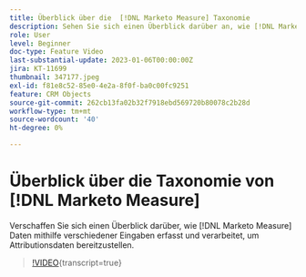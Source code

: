```yaml
---
title: Überblick über die  [!DNL Marketo Measure] Taxonomie
description: Sehen Sie sich einen Überblick darüber an, wie [!DNL Marketo Measure] Daten mithilfe verschiedener Eingaben erfasst und verarbeitet, um Attributionsdaten bereitzustellen.
role: User
level: Beginner
doc-type: Feature Video
last-substantial-update: 2023-01-06T00:00:00Z
jira: KT-11699
thumbnail: 347177.jpeg
exl-id: f81e8c52-85e0-4e2a-8f0f-ba0c00fc9251
feature: CRM Objects
source-git-commit: 262cb13fa02b32f7918ebd569720b80078c2b28d
workflow-type: tm+mt
source-wordcount: '40'
ht-degree: 0%

---
```


# Überblick über die Taxonomie von [!DNL Marketo Measure]

Verschaffen Sie sich einen Überblick darüber, wie [!DNL Marketo Measure] Daten mithilfe verschiedener Eingaben erfasst und verarbeitet, um Attributionsdaten bereitzustellen.

>[!VIDEO](https://video.tv.adobe.com/v/347177/?learn=on){transcript=true}
